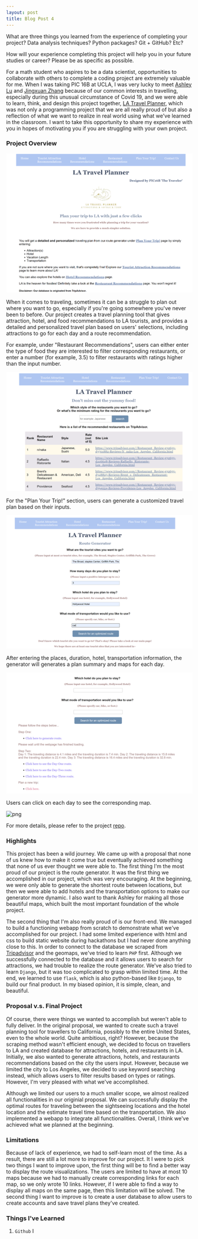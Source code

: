```yaml
---
layout: post
title: Blog Post 4
---
```


What are three things you learned from the experience of completing your project? Data analysis techniques? Python packages? Git + GitHub? Etc? 

How will your experience completing this project will help you in your future studies or career? Please be as specific as possible.

For a math student who aspires to be a data scientist, opportunities to collaborate with others to complete a coding project are extremely valuable for me. When I was taking PIC 16B at UCLA, I was very lucky to meet [Ashley Lu]() and [Jingxuan Zhang]() because of our common interests in travelling, especially during this unusual circumstance of Covid 19, and we were able to learn, think, and design this project together, [LA Travel Planner](https://github.com/jren99/pic16b_project), which was not only a programming project that we are all really proud of but also a reflection of what we want to realize in real world using what we've learned in the classroom. I want to take this opportunity to share my experience with you in hopes of motivating you if you are struggling with your own project. 

### Project Overview

![png](/images/Home.png)

When it comes to traveling, sometimes it can be a struggle to plan out where you want to go, especially if you're going somewhere you've never been to before. Our project creates a travel planning tool that gives attraction, hotel, and food recommendations to LA tourists, and provides a detailed and personalized travel plan based on users' selections, including attractions to go for each day and a route recommendation. 

For example, under "Restaurant Recommendations", users can either enter the type of food they are interested to filter corresponding restaurants, or enter a number (for example, 3.5) to filter restaurants with ratings higher than the input number.

![png](/images/food.png)

For the "Plan Your Trip!" section, users can generate a customized travel plan based on their inputs.

![png](/images/plan.png)

After entering the places, duration, hotel, transportation information, the generator will generates a plan summary and maps for each day.

![png](/images/step2.png)

Users can click on each day to see the corresponding map.

![png](/images/step3.png)

For more details, please refer to the project [repo](https://github.com/jren99/pic16b_project). 

### Highlights 

This project has been a wild journey. We came up with a proposal that none of us knew how to make it come true but eventually achieved something that none of us ever thought we were able to. The first thing I'm the most proud of our project is the route generator. It was the first thing we accomplished in our project, which was very encouraging. At the beginning, we were only able to generate the shortest route between locations, but then we were able to add hotels and the transportation options to make our generator more dynamic. I also want to thank Ashley for making all those beautiful maps, which built the most important foundation of the whole project. 

The second thing that I'm also really proud of is our front-end. We managed to build a functioning webapp from scratch to demonstrate what we've accomplished for our project. I had some limited experience with html and css to build static website during hackathons but I had never done anything close to this. In order to connect to the database we scraped from [Tripadvisor](https://www.tripadvisor.com/) and the geomaps, we've tried to learn `PHP` first. Although we successfully connected to the database and it allows users to search for attractions, we had trouble to realize the route generator. We've also tried to learn `Django`, but it was too complicated to grasp within limited time. At the end, we learned to use `flask`, which is also python-based like `Django`, to build our final product. In my biased opinion, it is simple, clean, and beautiful. 

### Proposal v.s. Final Project

Of course, there were things we wanted to accomplish but weren't able to fully deliver. In the original proposal, we wanted to create such a travel planning tool for travellers to California, possibly to the entire United States, even to the whole world. Quite ambitious, right? However, because the scraping method wasn't efficient enough, we decided to focus on travellers to LA and created database for attractions, hotels, and restaurants in LA. Initially, we also wanted to generate attractions, hotels, and restaurants recommendations based on the city the users input. However, because we limited the city to Los Angeles, we decided to use keyword searching instead, which allows users to filter results based on types or ratings. However, I'm very pleased with what we've accomplished. 

Although we limited our users to a much smaller scope, we almost realized all functionalities in our originial proposal. We can successfully display the optimal routes for traveling between the sightseeing locations and the hotel location and the estimate travel time based on the transportation. We also implemented a webapp to integrate all functionalities. Overall, I think we've achieved what we planned at the beginning.

### Limitations 

Because of lack of experience, we had to self-learn most of the time. As a result, there are still a lot more to improve for our project. It I were to pick two things I want to improve upon, the first thing will be to find a better way to display the route visualizations. The users are limited to have at most 10 maps because we had to manually create corresponding links for each map, so we only wrote 10 links. However, if I were able to find a way to display all maps on the same page, then this limitation will be solved. The second thing I want to improve is to create a user database to allow users to create accounts and save travel plans they've created. 

### Things I've Learned 

1. `Github`
I 